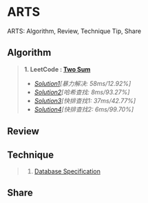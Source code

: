 # **ARTS**
ARTS: Algorithm, Review, Technique Tip, Share

## **Algorithm**
> **1. LeetCode : [Two Sum](https://leetcode.com/problems/two-sum/description/)**
> - *[Solution1](./Algorithm/TwoSum1.java)[暴力解决: 58ms/12.92%]*
> - *[Solution2](./Algorithm/TwoSum2.java)[哈希查找: 8ms/93.27%]*
> - *[Solution3](./Algorithm/TwoSum3.java)[快排查找1: 37ms/42.77%]*
> - *[Solution4](./Algorithm/TwoSum4.java)[快排查找2: 6ms/99.70%]*

## **Review**


## **Technique**
> 1. [Database Specification](./Technique/DBSpecification.md)

## **Share**
